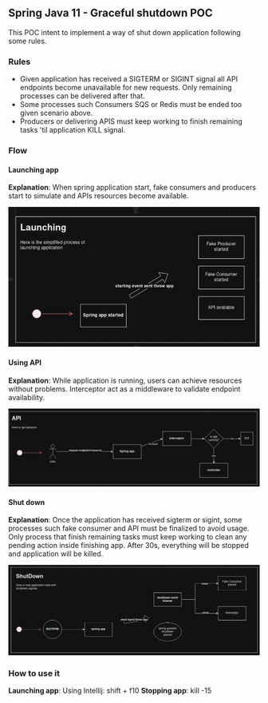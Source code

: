 ## Spring Java 11 - Graceful shutdown POC

This POC intent to implement a way of shut down application following some rules.

### Rules

* Given application has received a SIGTERM or SIGINT signal all API endpoints become unavailable for new requests. Only remaining processes can be delivered after that.
* Some processes such Consumers SQS or Redis must be ended too given scenario above.
* Producers or delivering APIS must keep working to finish remaining tasks 'til application KILL signal.

### Flow

#### Launching app

**Explanation**:
When spring application start, fake consumers and producers start to simulate and APIs resources become available.

![launch.png](launch.png)

#### Using API

**Explanation**:
While application is running, users can achieve resources without problems. Interceptor act as a middleware to validate endpoint availability.

![api-usage.png](api-usage.png)

#### Shut down

**Explanation**:
Once the application has received sigterm or sigint, some processes such fake consumer and API must be finalized to avoid usage. Only process that finish remaining tasks must keep working to clean any pending action inside finishing app. After 30s, everything will be stopped and application will be killed. 

![shutdown.png](shutdown.png)

### How to use it

**Launching app**: Using Intellij: shift + f10
**Stopping app**: kill -15 <pid>